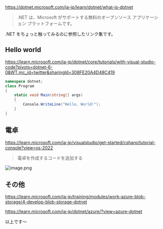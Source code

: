 https://dotnet.microsoft.com/ja-jp/learn/dotnet/what-is-dotnet


> .NET は、Microsoft がサポートする無料のオープンソース アプリケーション プラットフォームです。

.NET をちょっと触ってみるのに参照したリンク集です。

## Hello world

https://learn.microsoft.com/ja-jp/dotnet/core/tutorials/with-visual-studio-code?pivots=dotnet-6-0&WT.mc_id=twitter&sharingId=308FE20A4D48C419

```C#
namespace dotnet;
class Program
{
    static void Main(string[] args)
    {
        Console.WriteLine("Hello, World!");
    }
}
```

## 電卓

https://learn.microsoft.com/ja-jp/visualstudio/get-started/csharp/tutorial-console?view=vs-2022

> 電卓を作成するコードを追加する

![image.png](https://qiita-image-store.s3.ap-northeast-1.amazonaws.com/0/93824/caaa0ae4-923a-b00e-6c25-66d4bc37248b.png)



## その他


https://learn.microsoft.com/ja-jp/training/modules/work-azure-blob-storage/4-develop-blob-storage-dotnet


https://learn.microsoft.com/ja-jp/dotnet/azure/?view=azure-dotnet

以上です～
